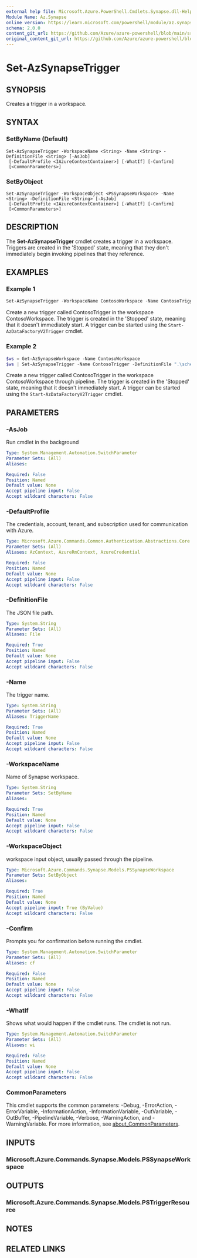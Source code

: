 ```yaml
---
external help file: Microsoft.Azure.PowerShell.Cmdlets.Synapse.dll-Help.xml
Module Name: Az.Synapse
online version: https://learn.microsoft.com/powershell/module/az.synapse/set-azsynapsetrigger
schema: 2.0.0
content_git_url: https://github.com/Azure/azure-powershell/blob/main/src/Synapse/Synapse/help/Set-AzSynapseTrigger.md
original_content_git_url: https://github.com/Azure/azure-powershell/blob/main/src/Synapse/Synapse/help/Set-AzSynapseTrigger.md
---
```


# Set-AzSynapseTrigger

## SYNOPSIS
Creates a trigger in a workspace.

## SYNTAX

### SetByName (Default)
```
Set-AzSynapseTrigger -WorkspaceName <String> -Name <String> -DefinitionFile <String> [-AsJob]
 [-DefaultProfile <IAzureContextContainer>] [-WhatIf] [-Confirm]
 [<CommonParameters>]
```

### SetByObject
```
Set-AzSynapseTrigger -WorkspaceObject <PSSynapseWorkspace> -Name <String> -DefinitionFile <String> [-AsJob]
 [-DefaultProfile <IAzureContextContainer>] [-WhatIf] [-Confirm]
 [<CommonParameters>]
```

## DESCRIPTION
The **Set-AzSynapseTrigger** cmdlet creates a trigger in a workspace. Triggers are created in the 'Stopped' state, meaning that they don't immediately begin invoking pipelines that they reference.

## EXAMPLES

### Example 1
```powershell
Set-AzSynapseTrigger -WorkspaceName ContosoWorkspace -Name ContosoTrigger -DefinitionFile ".\scheduledTrigger.json"
```

Create a new trigger called ContosoTrigger in the workspace ContosoWorkspace. The trigger is created in the 'Stopped' state, meaning that it doesn't immediately start. A trigger can be started using the `Start-AzDataFactoryV2Trigger` cmdlet.

### Example 2
```powershell
$ws = Get-AzSynapseWorkspace -Name ContosoWorkspace
$ws | Set-AzSynapseTrigger -Name ContosoTrigger -DefinitionFile ".\scheduledTrigger.json"
```

Create a new trigger called ContosoTrigger in the workspace ContosoWorkspace through pipeline. The trigger is created in the 'Stopped' state, meaning that it doesn't immediately start. A trigger can be started using the `Start-AzDataFactoryV2Trigger` cmdlet.

## PARAMETERS

### -AsJob
Run cmdlet in the background

```yaml
Type: System.Management.Automation.SwitchParameter
Parameter Sets: (All)
Aliases:

Required: False
Position: Named
Default value: None
Accept pipeline input: False
Accept wildcard characters: False
```

### -DefaultProfile
The credentials, account, tenant, and subscription used for communication with Azure.

```yaml
Type: Microsoft.Azure.Commands.Common.Authentication.Abstractions.Core.IAzureContextContainer
Parameter Sets: (All)
Aliases: AzContext, AzureRmContext, AzureCredential

Required: False
Position: Named
Default value: None
Accept pipeline input: False
Accept wildcard characters: False
```

### -DefinitionFile
The JSON file path.

```yaml
Type: System.String
Parameter Sets: (All)
Aliases: File

Required: True
Position: Named
Default value: None
Accept pipeline input: False
Accept wildcard characters: False
```

### -Name
The trigger name.

```yaml
Type: System.String
Parameter Sets: (All)
Aliases: TriggerName

Required: True
Position: Named
Default value: None
Accept pipeline input: False
Accept wildcard characters: False
```

### -WorkspaceName
Name of Synapse workspace.

```yaml
Type: System.String
Parameter Sets: SetByName
Aliases:

Required: True
Position: Named
Default value: None
Accept pipeline input: False
Accept wildcard characters: False
```

### -WorkspaceObject
workspace input object, usually passed through the pipeline.

```yaml
Type: Microsoft.Azure.Commands.Synapse.Models.PSSynapseWorkspace
Parameter Sets: SetByObject
Aliases:

Required: True
Position: Named
Default value: None
Accept pipeline input: True (ByValue)
Accept wildcard characters: False
```

### -Confirm
Prompts you for confirmation before running the cmdlet.

```yaml
Type: System.Management.Automation.SwitchParameter
Parameter Sets: (All)
Aliases: cf

Required: False
Position: Named
Default value: None
Accept pipeline input: False
Accept wildcard characters: False
```

### -WhatIf
Shows what would happen if the cmdlet runs.
The cmdlet is not run.

```yaml
Type: System.Management.Automation.SwitchParameter
Parameter Sets: (All)
Aliases: wi

Required: False
Position: Named
Default value: None
Accept pipeline input: False
Accept wildcard characters: False
```

### CommonParameters
This cmdlet supports the common parameters: -Debug, -ErrorAction, -ErrorVariable, -InformationAction, -InformationVariable, -OutVariable, -OutBuffer, -PipelineVariable, -Verbose, -WarningAction, and -WarningVariable. For more information, see [about_CommonParameters](http://go.microsoft.com/fwlink/?LinkID=113216).

## INPUTS

### Microsoft.Azure.Commands.Synapse.Models.PSSynapseWorkspace

## OUTPUTS

### Microsoft.Azure.Commands.Synapse.Models.PSTriggerResource

## NOTES

## RELATED LINKS
